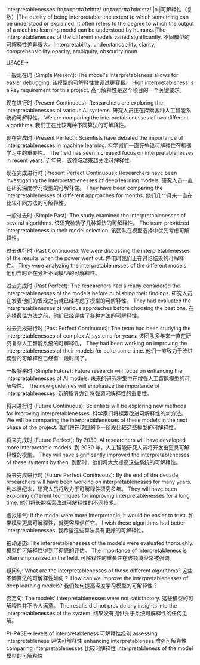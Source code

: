 interpretablenesses:/ɪnˌtɜːrprɪtəˈbɪlɪtɪz/ /ɪnˌtɜːrprɪtəˈbɪlnɪsɪz/
|n.|可解释性（复数）|The quality of being interpretable; the extent to which something can be understood or explained.  It often refers to the degree to which the output of a machine learning model can be understood by humans.|The interpretablenesses of the different models varied significantly. 不同模型的可解释性差异很大。|interpretability, understandability, clarity, comprehensibility|opacity, ambiguity, obscurity|noun

USAGE->

一般现在时 (Simple Present):
The model's interpretableness allows for easier debugging.  该模型的可解释性使调试更容易。
High interpretableness is a key requirement for this project.  高可解释性是这个项目的一个关键要求。


现在进行时 (Present Continuous):
Researchers are exploring the interpretablenesses of various AI systems. 研究人员正在探索各种人工智能系统的可解释性。
We are comparing the interpretablenesses of two different algorithms. 我们正在比较两种不同算法的可解释性。


现在完成时 (Present Perfect):
Scientists have debated the importance of interpretablenesses in machine learning. 科学家们一直在争论可解释性在机器学习中的重要性。
The field has seen increased focus on interpretablenesses in recent years.  近年来，该领域越来越关注可解释性。


现在完成进行时 (Present Perfect Continuous):
Researchers have been investigating the interpretablenesses of deep learning models. 研究人员一直在研究深度学习模型的可解释性。
They have been comparing the interpretablenesses of different approaches for months.  他们几个月来一直在比较不同方法的可解释性。


一般过去时 (Simple Past):
The study examined the interpretablenesses of several algorithms. 该研究检验了几种算法的可解释性。
The team prioritized interpretableness in their model selection.  该团队在模型选择中优先考虑可解释性。


过去进行时 (Past Continuous):
We were discussing the interpretablenesses of the results when the power went out.  停电时我们正在讨论结果的可解释性。
They were analyzing the interpretablenesses of the different models. 他们当时正在分析不同模型的可解释性。


过去完成时 (Past Perfect):
The researchers had already considered the interpretablenesses of the models before publishing their findings.  研究人员在发表他们的发现之前就已经考虑了模型的可解释性。
They had evaluated the interpretablenesses of various approaches before choosing the best one.  在选择最佳方法之前，他们已经评估了各种方法的可解释性。


过去完成进行时 (Past Perfect Continuous):
The team had been studying the interpretablenesses of complex AI systems for years.  该团队多年来一直在研究复杂人工智能系统的可解释性。
They had been working on improving the interpretablenesses of their models for quite some time.  他们一直致力于改进模型的可解释性已经有一段时间了。



一般将来时 (Simple Future):
Future research will focus on enhancing the interpretablenesses of AI models. 未来的研究将集中在增强人工智能模型的可解释性。
The new guidelines will emphasize the importance of interpretablenesses. 新的指导方针将强调可解释性的重要性。



将来进行时 (Future Continuous):
Scientists will be exploring new methods for improving interpretablenesses. 科学家们将探索改进可解释性的新方法。
We will be comparing the interpretablenesses of these models in the next phase of the project. 我们将在项目的下一阶段比较这些模型的可解释性。



将来完成时 (Future Perfect):
By 2030, AI researchers will have developed more interpretable models. 到 2030 年，人工智能研究人员将开发出更具可解释性的模型。
They will have significantly improved the interpretablenesses of these systems by then. 到那时，他们将大大提高这些系统的可解释性。



将来完成进行时 (Future Perfect Continuous):
By the end of the decade, researchers will have been working on interpretablenesses for many years. 到本世纪末，研究人员将致力于可解释性研究多年。
They will have been exploring different techniques for improving interpretablenesses for a long time.  他们将长期探索改进可解释性的不同技术。

虚拟语气:
If the model were more interpretable, it would be easier to trust. 如果模型更具可解释性，就更容易信任它。
I wish these algorithms had better interpretablenesses. 我希望这些算法具有更好的可解释性。

被动语态:
The interpretablenesses of the models were evaluated thoroughly.  模型的可解释性得到了彻底的评估。
The importance of interpretableness is often emphasized in the field.  可解释性的重要性在该领域经常被强调。

疑问句:
What are the interpretablenesses of these different algorithms? 这些不同算法的可解释性如何？
How can we improve the interpretablenesses of deep learning models? 我们如何提高深度学习模型的可解释性？

否定句:
The models' interpretablenesses were not satisfactory. 这些模型的可解释性并不令人满意。
The results did not provide any insights into the interpretablenesses of the system. 结果没有提供关于系统可解释性的任何见解。

PHRASE->
levels of interpretableness 可解释性级别
assessing interpretableness 评估可解释性
enhancing interpretableness 增强可解释性
comparing interpretablenesses 比较可解释性
interpretableness of the model 模型的可解释性
